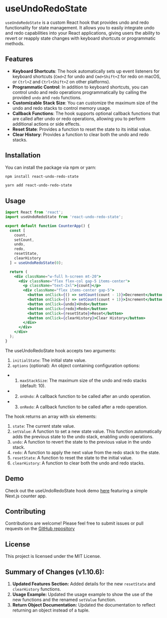 # useUndoRedoState

`useUndoRedoState` is a custom React hook that provides undo and redo functionality for state management. It allows you to easily integrate undo and redo capabilities into your React applications, giving users the ability to revert or reapply state changes with keyboard shortcuts or programmatic methods.

## Features

- **Keyboard Shortcuts**: The hook automatically sets up event listeners for keyboard shortcuts (`Cmd+Z` for undo and `Cmd+Shift+Z` for redo on macOS, or `Ctrl+Z` and `Ctrl+Shift+Z` on other platforms).
- **Programmatic Control**: In addition to keyboard shortcuts, you can control undo and redo operations programmatically by calling the provided `undo` and `redo` functions.
- **Customizable Stack Size**: You can customize the maximum size of the undo and redo stacks to control memory usage.
- **Callback Functions**: The hook supports optional callback functions that are called after undo or redo operations, allowing you to perform additional actions or side effects.
- **Reset State**: Provides a function to reset the state to its initial value.
- **Clear History**: Provides a function to clear both the undo and redo stacks.

## Installation

You can install the package via npm or yarn:

```bash
npm install react-undo-redo-state
```

```bash
yarn add react-undo-redo-state
```

## Usage

```jsx
import React from 'react';
import useUndoRedoState from 'react-undo-redo-state';

export default function CounterApp() {
  const [
    count,
    setCount,
    undo,
    redo,
    resetState,
    clearHistory
  ] = useUndoRedoState(0);

  return (
    <div className="w-full h-screen mt-20">
      <div className="flex flex-col gap-5 items-center">
        <p className="text-2xl">{count}</p>
        <div className="flex items-center gap-5">
          <button onClick={() => setCount(count - 1)}>Decrement</button>
          <button onClick={() => setCount(count + 1)}>Increment</button>
          <button onClick={undo}>Undo</button>
          <button onClick={redo}>Redo</button>
          <button onClick={resetState}>Reset</button>
          <button onClick={clearHistory}>Clear History</button>
        </div>
      </div>
    </div>
  );
}
```

The useUndoRedoState hook accepts two arguments:

1. `initialState`: The initial state value.
2. `options` (optional): An object containing configuration options:
 - 1. `maxStackSize`: The maximum size of the undo and redo stacks (default: 10).
 - 2. `onUndo`: A callback function to be called after an undo operation.
 - 3. `onRedo`: A callback function to be called after a redo operation.

The hook returns an array with six elements:

1. `state`: The current state value.
2. `setValue`: A function to set a new state value. This function automatically adds the previous state to the undo stack, enabling undo operations.
3. `undo`: A function to revert the state to the previous value in the undo stack.
4. `redo`: A function to apply the next value from the redo stack to the state.
5. `resetState`: A function to reset the state to the initial value.
6. `clearHistory`: A function to clear both the undo and redo stacks.

## Demo

Check out the useUndoRedoState hook demo [here](https://github.com/Dev-Bilaspure/useUndoRedoState-demo) featuring a simple Next.js counter app.

## Contributing

Contributions are welcome! Please feel free to submit issues or pull requests on the [GitHub repository](https://github.com/Dev-Bilaspure/react-undo-redo-state)

## License

This project is licensed under the MIT License.

## Summary of Changes (v1.10.6):
1. **Updated Features Section:** Added details for the new `resetState` and `clearHistory` functions.
2. **Usage Example:** Updated the usage example to show the use of the new functions and the renamed `setValue` function.
3. **Return Object Documentation:** Updated the documentation to reflect returning an object instead of a tuple.
